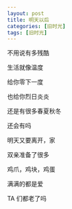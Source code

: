 ```yaml
---
layout: post
title: 明天以后
categories: [旧时光]
tags: [旧时光]
---
```


不用说有多残酷

生活就像温度

给你零下一度

也给你烈日炎炎

还是有很多春夏秋冬

还会有吗

明天又要离开，家

双亲准备了很多

鸡爪，鸡块，鸡蛋

满满的都是爱

TA 们都老了吗


